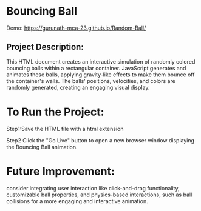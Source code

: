 # Bouncing Ball

Demo:  https://gurunath-mca-23.github.io/Random-Ball/

## Project Description: 

This HTML document creates an interactive simulation of randomly colored bouncing balls within a rectangular container. JavaScript generates and animates these balls, applying gravity-like effects to make them bounce off the container's walls. The balls' positions, velocities, and colors are randomly generated, creating an engaging visual display.

# To Run the Project: 

Step1:Save the HTML file with a html extension

Step2 Click the "Go Live" button to open a new browser window displaying the Bouncing Ball animation.


# Future Improvement:

consider integrating user interaction like click-and-drag functionality, customizable ball properties, and physics-based interactions, such as ball collisions for a more engaging and interactive animation.


